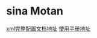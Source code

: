 # sina Motan

[xml完整配置文档地址](https://github.com/weibocom/motan/wiki/zh_configuration)
[使用手册地址](https://github.com/weibocom/motan/wiki/zh_userguide#%E9%85%8D%E7%BD%AE%E8%AF%B4%E6%98%8E)

